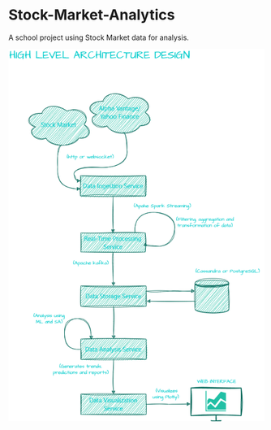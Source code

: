 # Stock-Market-Analytics
A school project using Stock Market data for analysis.

![Financial Data Pipeline](Stock%20Market%20Analytics%20High-Level%20Architecture%20Diagram.png)
